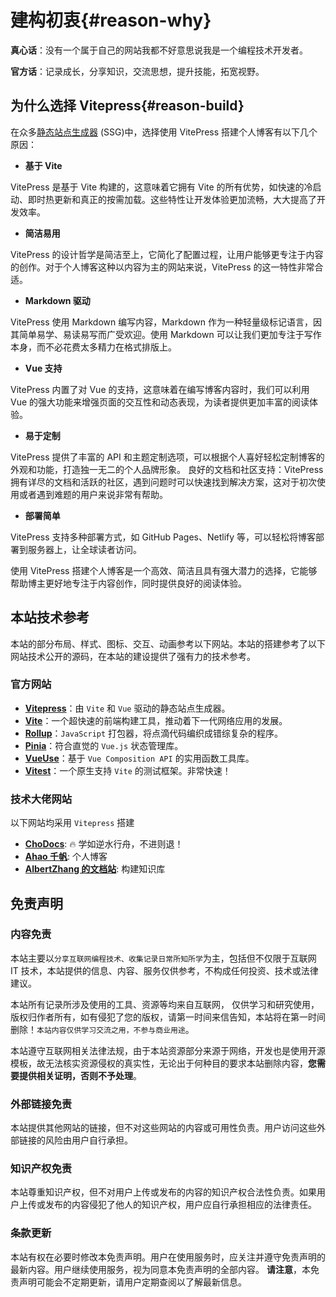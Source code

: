 # 建构初衷{#reason-why}

**真心话**：没有一个属于自己的网站我都不好意思说我是一个编程技术开发者。

**官方话**：记录成长，分享知识，交流思想，提升技能，拓宽视野。

## 为什么选择 Vitepress{#reason-build}

在众多[静态站点生成器](https://en.wikipedia.org/wiki/Static_site_generator) (SSG)中，选择使用 VitePress 搭建个人博客有以下几个原因：

- **基于 Vite**

VitePress 是基于 Vite 构建的，这意味着它拥有 Vite 的所有优势，如快速的冷启动、即时热更新和真正的按需加载。这些特性让开发体验更加流畅，大大提高了开发效率。

- **简洁易用**

VitePress 的设计哲学是简洁至上，它简化了配置过程，让用户能够更专注于内容的创作。对于个人博客这种以内容为主的网站来说，VitePress 的这一特性非常合适。

- **Markdown 驱动**

VitePress 使用 Markdown 编写内容，Markdown 作为一种轻量级标记语言，因其简单易学、易读易写而广受欢迎。使用 Markdown 可以让我们更加专注于写作本身，而不必花费太多精力在格式排版上。

- **Vue 支持**

VitePress 内置了对 Vue 的支持，这意味着在编写博客内容时，我们可以利用 Vue 的强大功能来增强页面的交互性和动态表现，为读者提供更加丰富的阅读体验。

- **易于定制**

VitePress 提供了丰富的 API 和主题定制选项，可以根据个人喜好轻松定制博客的外观和功能，打造独一无二的个人品牌形象。
良好的文档和社区支持：VitePress 拥有详尽的文档和活跃的社区，遇到问题时可以快速找到解决方案，这对于初次使用或者遇到难题的用户来说非常有帮助。

- **部署简单**

VitePress 支持多种部署方式，如 GitHub Pages、Netlify 等，可以轻松将博客部署到服务器上，让全球读者访问。

使用 VitePress 搭建个人博客是一个高效、简洁且具有强大潜力的选择，它能够帮助博主更好地专注于内容创作，同时提供良好的阅读体验。

## 本站技术参考

本站的部分布局、样式、图标、交互、动画参考以下网站。本站的搭建参考了以下网站技术公开的源码，在本站的建设提供了强有力的技术参考。

### 官方网站

- **[Vitepress](https://vitepress.dev/zh/)**：由 `Vite` 和 `Vue` 驱动的静态站点生成器。
- **[Vite](https://vitejs.dev/)**：一个超快速的前端构建工具，推动着下一代网络应用的发展。
- **[Rollup](https://rollupjs.org/)**：`JavaScript` 打包器，将点滴代码编织成错综复杂的程序。
- **[Pinia](https://pinia.vuejs.org/)**：符合直觉的 `Vue.js` 状态管理库。
- **[VueUse](https://vueuse.org/)**：基于 `Vue Composition API` 的实用函数工具库。
- **[Vitest](https://vitest.dev/)**：一个原生支持 `Vite` 的测试框架。非常快速！

### 技术大佬网站

以下网站均采用 `Vitepress` 搭建

- **[ChoDocs](https://chodocs.cn/)**: 🔥 学如逆水行舟，不进则退！
- **[Ahao 千帆](https://blog.mapin.net/)**: 个人博客
- **[AlbertZhang 的文档站](https://docs.bugdesigner.cn/)**: 构建知识库

## 免责声明

### 内容免责

本站主要以`分享互联网编程技术、收集记录日常所知所学`为主，包括但不仅限于互联网 IT 技术，本站提供的信息、内容、服务仅供参考，不构成任何投资、技术或法律建议。

本站所有记录所涉及使用的工具、资源等均来自互联网， 仅供学习和研究使用，版权归作者所有，如有侵犯了您的版权，请第一时间来信告知，本站将在第一时间删除！`本站内容仅供学习交流之用，不参与商业用途`。

本站遵守互联网相关法律法规，由于本站资源部分来源于网络，开发也是使用开源模板，故无法核实资源侵权的真实性，无论出于何种目的要求本站删除内容，**您需要提供相关证明，否则不予处理**。

### 外部链接免责

本站提供其他网站的链接，但不对这些网站的内容或可用性负责。用户访问这些外部链接的风险由用户自行承担。

### 知识产权免责

本站尊重知识产权，但不对用户上传或发布的内容的知识产权合法性负责。如果用户上传或发布的内容侵犯了他人的知识产权，用户应自行承担相应的法律责任。

### 条款更新

本站有权在必要时修改本免责声明。用户在使用服务时，应关注并遵守免责声明的最新内容。用户继续使用服务，视为同意本免责声明的全部内容。
**请注意**，本免责声明可能会不定期更新，请用户定期查阅以了解最新信息。
